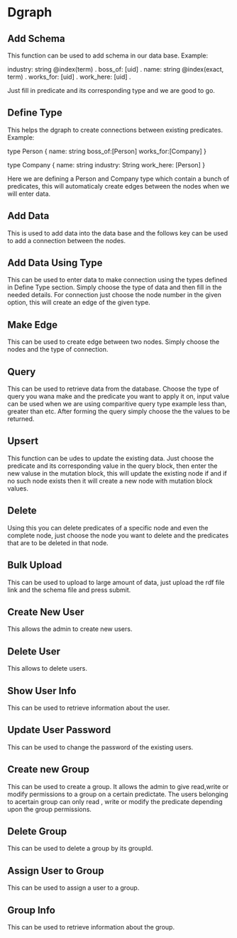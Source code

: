 # Dgraph
## Add Schema
This function can be used to add schema in our data base. Example:

industry: string @index(term) .
boss_of: [uid] .
name: string @index(exact, term) .
works_for: [uid] .
work_here: [uid] .

Just fill in predicate and its corresponding type and we are good to go.

## Define Type
This helps the dgraph to create connections between existing predicates. Example:

type Person {
    name: string
    boss_of:[Person]
    works_for:[Company]
}

type Company {
    name: string
    industry: String
    work_here: [Person]
}

Here we are defining a Person and Company type which contain a bunch of predicates, this will automaticaly create edges between the nodes when we will enter data.

## Add Data

This is used to add data into the data base and the follows key can be used to add a connection between the nodes.

## Add Data Using Type

This can be used to enter data to make connection using the types defined in Define Type section.
Simply choose the type of data and then fill in the needed details. For connection just choose the node number in the given option, this will create an edge of the given type.

## Make Edge

This can be used to create edge between two nodes. Simply choose the nodes and the type of connection.

## Query

This can be used to retrieve data from the database.
Choose the type of query you wana make and the predicate you want to apply it on, input value can be used when we are using comparitive query type example less than, greater than etc.
After forming the query simply choose the the values to be returned.

## Upsert 

This function can be udes to update the existing data. Just choose the predicate and its corresponding value in the query block, then enter the new valuse in the mutation block, this will update the existing node if and if no such node exists then it will create a new node with mutation block values.

## Delete

Using this you can delete predicates of a specific node and even the complete node, just choose the node you want to delete and the predicates that are to be deleted in that node.

## Bulk Upload

This can be used to upload to large amount of data, just upload the rdf file link and the schema file and press submit.

## Create New User

This allows the admin to create new users.

## Delete User

This allows to delete users.

## Show User Info

This can be used to retrieve information about the user.

## Update User Password

This can be used to change the password of the existing users.

## Create new Group

This can be used to create a group. It allows the admin to give read,write or modify permissions to a group on a certain predictate. The users belonging to acertain group can only read , write or modify the predicate depending upon the group permissions.

## Delete Group

This can be used to delete a group by its groupId.

## Assign User to Group

This can be used to assign a user to a group.

## Group Info

This can be used to retrieve information about the group.